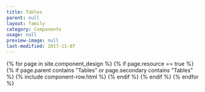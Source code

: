 ```yaml
---
title: Tables
parent: null
layout: family
category: Components
usage: null
preview-image: null
last-modified: 2017-11-07
---
```


{% for page in site.component_design %}
{% if page.resource == true %}
  {% if page.parent contains "Tables" or page.secondary contains "Tables" %}
{% include component-row.html %}
  {% endif %}
{% endif %}
{% endfor %}
